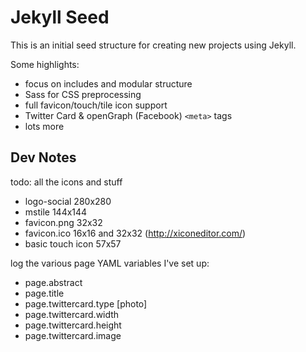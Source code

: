 # Jekyll Seed

This is an initial seed structure for creating new projects using Jekyll.

Some highlights:

- focus on includes and modular structure
- Sass for CSS preprocessing
- full favicon/touch/tile icon support
- Twitter Card & openGraph (Facebook) `<meta>` tags
- lots more

## Dev Notes

todo: all the icons and stuff

- logo-social 280x280
- mstile 144x144
- favicon.png 32x32
- favicon.ico 16x16 and 32x32 (http://xiconeditor.com/)
- basic touch icon 57x57

log the various page YAML variables I've set up:

- page.abstract
- page.title
- page.twittercard.type [photo]
- page.twittercard.width
- page.twittercard.height
- page.twittercard.image
